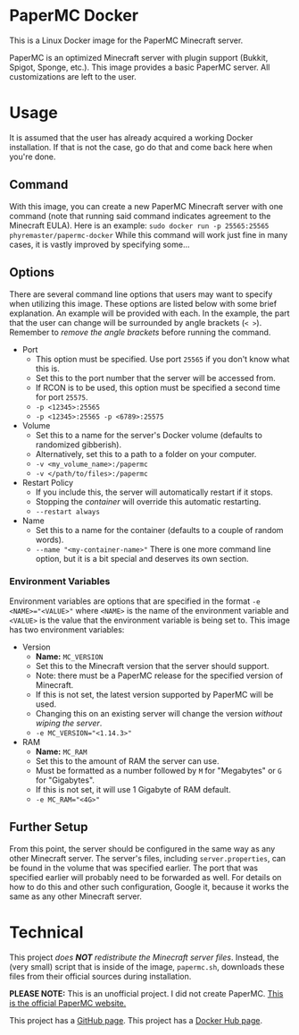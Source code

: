 # PaperMC Docker
This is a Linux Docker image for the PaperMC Minecraft server.

PaperMC is an optimized Minecraft server with plugin support (Bukkit, Spigot, Sponge, etc.).
This image provides a basic PaperMC server. All customizations are left to the user.
# Usage
It is assumed that the user has already acquired a working Docker installation. If that is not the case, go do that and come back here when you're done.
## Command
With this image, you can create a new PaperMC Minecraft server with one command (note that running said command indicates agreement to the Minecraft EULA). Here is an example:
```sudo docker run -p 25565:25565 phyremaster/papermc-docker```
While this command will work just fine in many cases, it is vastly improved by specifying some...
## Options
There are several command line options that users may want to specify when utilizing this image. These options are listed below with some brief explanation. An example will be provided with each. In the example, the part that the user can change will be surrounded by angle brackets (`< >`). Remember to *remove the angle brackets* before running the command.
- Port
  - This option must be specified. Use port `25565` if you don't know what this is.
  - Set this to the port number that the server will be accessed from.
  - If RCON is to be used, this option must be specified a second time for port `25575`.
  - `-p <12345>:25565`
  - `-p <12345>:25565 -p <6789>:25575`
- Volume
  - Set this to a name for the server's Docker volume (defaults to randomized gibberish).
  - Alternatively, set this to a path to a folder on your computer.
  - `-v <my_volume_name>:/papermc`
  - `-v </path/to/files>:/papermc`
- Restart Policy
  - If you include this, the server will automatically restart if it stops.
  - Stopping the *container* will override this automatic restarting.
  - `--restart always`
- Name
  - Set this to a name for the container (defaults to a couple of random words).
  - `--name "<my-container-name>"`
There is one more command line option, but it is a bit special and deserves its own section.
### Environment Variables
Environment variables are options that are specified in the format `-e <NAME>="<VALUE>"` where `<NAME>` is the name of the environment variable and `<VALUE>` is the value that the environment variable is being set to. This image has two environment variables:
- Version
  - **Name:** `MC_VERSION`
  - Set this to the Minecraft version that the server should support.
  - Note: there must be a PaperMC release for the specified version of Minecraft.
  - If this is not set, the latest version supported by PaperMC will be used.
  - Changing this on an existing server will change the version *without wiping the server*.
  - `-e MC_VERSION="<1.14.3>"`
- RAM
  - **Name:** `MC_RAM`
  - Set this to the amount of RAM the server can use.
  - Must be formatted as a number followed by `M` for "Megabytes" or `G` for "Gigabytes".
  - If this is not set, it will use 1 Gigabyte of RAM default.
  - `-e MC_RAM="<4G>"`
## Further Setup
From this point, the server should be configured in the same way as any other Minecraft server. The server's files, including `server.properties`, can be found in the volume that was specified earlier. The port that was specified earlier will probably need to be forwarded as well. For details on how to do this and other such configuration, Google it, because it works the same as any other Minecraft server.
# Technical
This project *does **NOT** redistribute the Minecraft server files*. Instead, the (very small) script that is inside of the image, `papermc.sh`, downloads these files from their official sources during installation.

**PLEASE NOTE:** This is an unofficial project. I did not create PaperMC. [This is the official PaperMC website.](https://papermc.io/)

This project has a [GitHub page](https://github.com/Phyremaster/papermc-docker).
This project has a [Docker Hub page](https://hub.docker.com/r/phyremaster/papermc).
